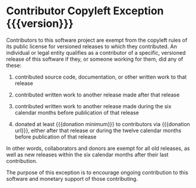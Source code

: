 # Contributor Copyleft Exception {{{version}}}

Contributors to this software project are exempt from the copyleft rules of its public license for versioned releases to which they contributed.  An individual or legal entity qualifies as a contributor of a specific, versioned release of this software if they, or someone working for them, did any of these:

1.  contributed source code, documentation, or other written work to that release

2.  contributed written work to another release made after that release

3.  contributed written work to another release made during the six calendar months before publication of that release

4.  donated at least {{{donation minimum}}} to contributors via {{{donation url}}}, either after that release or during the twelve calendar months before publication of that release

In other words, collaborators and donors are exempt for all old releases, as well as new releases within the six calendar months after their last contribution.

The purpose of this exception is to encourage ongoing contribution to this software and monetary support of those contributing.
